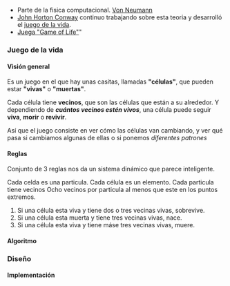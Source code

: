 - Parte de la fisica computacional. [Von Neumann](https://en.wikipedia.org/wiki/Von_Neumann_cellular_automaton)  
- [John Horton Conway](https://es.wikipedia.org/wiki/John_Horton_Conway) continuo trabajando sobre esta teoria y desarrolló el [juego de la vida](https://es.wikipedia.org/wiki/Juego_de_la_vida).
- [Juega "Game of Life"](https://playgameoflife.com/)"

### Juego de la vida

#### Visión general
Es un juego en el que hay unas casitas, llamadas **"células"**, que pueden estar **"vivas"** o **"muertas"**.

Cada célula tiene **vecinos**, que son las células que están a su alrededor. Y dependiendo de ***cuántos vecinos estén vivos***, una célula puede seguir **viva**, **morir** o **revivir**.

Así que el juego consiste en ver cómo las células van cambiando, y ver qué pasa si cambiamos algunas de ellas o si ponemos *diferentes patrones*

#### Reglas
Conjunto de 3 reglas nos da un sistema dinámico que parece inteligente.

Cada celda es una particula.
Cada célula es un elemento.
Cada particula tiene vecinos
Ocho vecinos por particula al menos que este en los puntos extremos.

1. Si una célula esta viva y tiene dos o tres vecinas vivas, sobrevive.
2. Si una célula esta muerta y tiene tres vecinas vivas, nace.
3. Si una célula esta viva y tiene máse tres vecinas vivas, muere.

#### Algoritmo 

### Diseño

#### Implementación

 



